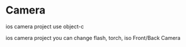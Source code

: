 # Camera
ios camera project
use object-c 

ios camera project  you can change flash, torch, iso Front/Back Camera
